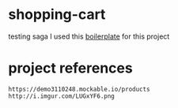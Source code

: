 # shopping-cart
testing saga
I used this <a href="https://github.com/react-boilerplate/react-boilerplate">boilerplate</a> for this project

# project references
	https://demo3110248.mockable.io/products
	http://i.imgur.com/LUGxYF6.png